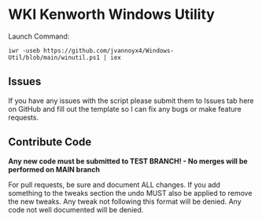 # WKI Kenworth Windows Utility

Launch Command:

```
iwr -useb https://github.com/jvannoyx4/Windows-Util/blob/main/winutil.ps1 | iex
```

## Issues

If you have any issues with the script please submit them to Issues tab here on GitHub and fill out the template so I can fix any bugs or make feature requests. 

## Contribute Code

**Any new code must be submitted to TEST BRANCH! - No merges will be performed on MAIN branch**

For pull requests, be sure and document ALL changes. If you add something to the tweaks section the undo MUST also be applied to remove the new tweaks. Any tweak not following this format will be denied. Any code not well documented will be denied.
